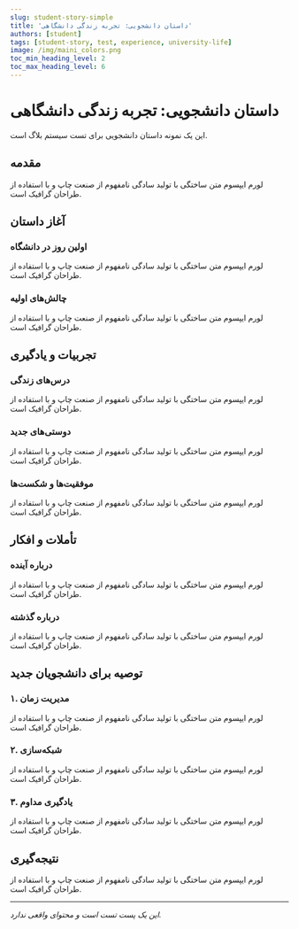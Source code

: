 ```yaml
---
slug: student-story-simple
title: 'داستان دانشجویی: تجربه زندگی دانشگاهی'
authors: [student]
tags: [student-story, test, experience, university-life]
image: /img/maini_colors.png
toc_min_heading_level: 2
toc_max_heading_level: 6
---
```


# داستان دانشجویی: تجربه زندگی دانشگاهی

این یک نمونه داستان دانشجویی برای تست سیستم بلاگ است.

<!-- truncate -->

## مقدمه

لورم ایپسوم متن ساختگی با تولید سادگی نامفهوم از صنعت چاپ و با استفاده از طراحان گرافیک است.

## آغاز داستان

### اولین روز در دانشگاه
لورم ایپسوم متن ساختگی با تولید سادگی نامفهوم از صنعت چاپ و با استفاده از طراحان گرافیک است.

### چالش‌های اولیه
لورم ایپسوم متن ساختگی با تولید سادگی نامفهوم از صنعت چاپ و با استفاده از طراحان گرافیک است.

## تجربیات و یادگیری

### درس‌های زندگی
لورم ایپسوم متن ساختگی با تولید سادگی نامفهوم از صنعت چاپ و با استفاده از طراحان گرافیک است.

### دوستی‌های جدید
لورم ایپسوم متن ساختگی با تولید سادگی نامفهوم از صنعت چاپ و با استفاده از طراحان گرافیک است.

### موفقیت‌ها و شکست‌ها
لورم ایپسوم متن ساختگی با تولید سادگی نامفهوم از صنعت چاپ و با استفاده از طراحان گرافیک است.

## تأملات و افکار

### درباره آینده
لورم ایپسوم متن ساختگی با تولید سادگی نامفهوم از صنعت چاپ و با استفاده از طراحان گرافیک است.

### درباره گذشته
لورم ایپسوم متن ساختگی با تولید سادگی نامفهوم از صنعت چاپ و با استفاده از طراحان گرافیک است.

## توصیه برای دانشجویان جدید

### ۱. مدیریت زمان
لورم ایپسوم متن ساختگی با تولید سادگی نامفهوم از صنعت چاپ و با استفاده از طراحان گرافیک است.

### ۲. شبکه‌سازی
لورم ایپسوم متن ساختگی با تولید سادگی نامفهوم از صنعت چاپ و با استفاده از طراحان گرافیک است.

### ۳. یادگیری مداوم
لورم ایپسوم متن ساختگی با تولید سادگی نامفهوم از صنعت چاپ و با استفاده از طراحان گرافیک است.

## نتیجه‌گیری

لورم ایپسوم متن ساختگی با تولید سادگی نامفهوم از صنعت چاپ و با استفاده از طراحان گرافیک است.

---

*این یک پست تست است و محتوای واقعی ندارد.* 